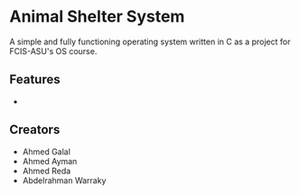 # Animal Shelter System

A simple and fully functioning operating system written in C as a project for FCIS-ASU's OS course.

## Features

- 

## Creators 

- Ahmed Galal
- Ahmed Ayman
- Ahmed Reda
- Abdelrahman Warraky

